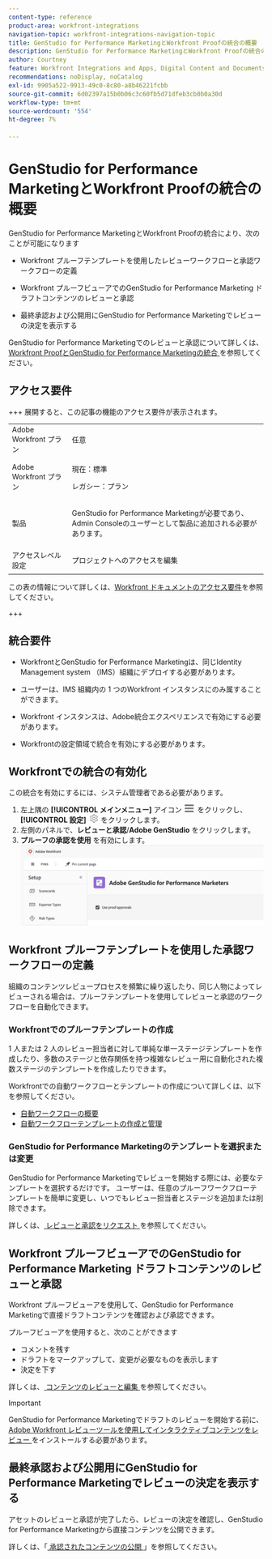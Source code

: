 ```yaml
---
content-type: reference
product-area: workfront-integrations
navigation-topic: workfront-integrations-navigation-topic
title: GenStudio for Performance MarketingとWorkfront Proofの統合の概要
description: GenStudio for Performance MarketingとWorkfront Proofの統合の概要
author: Courtney
feature: Workfront Integrations and Apps, Digital Content and Documents
recommendations: noDisplay, noCatalog
exl-id: 9905a522-9913-49c0-8c80-a8b46221fcbb
source-git-commit: 6d02397a15b0b06c3c60fb5d71dfeb3cb0b0a30d
workflow-type: tm+mt
source-wordcount: '554'
ht-degree: 7%

---
```


# GenStudio for Performance MarketingとWorkfront Proofの統合の概要

GenStudio for Performance MarketingとWorkfront Proofの統合により、次のことが可能になります

* Workfront プルーフテンプレートを使用したレビューワークフローと承認ワークフローの定義

* Workfront プルーフビューアでのGenStudio for Performance Marketing ドラフトコンテンツのレビューと承認

* 最終承認および公開用にGenStudio for Performance Marketingでレビューの決定を表示する

GenStudio for Performance Marketingでのレビューと承認について詳しくは、[Workfront ProofとGenStudio for Performance Marketingの統合 ](https://experienceleague.adobe.com/en/docs/genstudio-for-performance-marketing/user-guide/approve/proof-integration) を参照してください。


## アクセス要件

+++ 展開すると、この記事の機能のアクセス要件が表示されます。

<table style="table-layout:auto"> 
 <col> 
 <col> 
 <tbody> 
 <tr> 
   <td role="rowheader">Adobe Workfront プラン</td> 
   <td> 
   <p>任意</p> 
   </td> 
  </tr> 
  <tr> 
   <td role="rowheader">Adobe Workfront プラン</td> 
   <td> 
   <p>現在：標準 </p> 
   <p>レガシー：プラン </p></td> 
  </tr> 
  <tr> 
   <td role="rowheader">製品</td> 
   <td> 
   <p> GenStudio for Performance Marketingが必要であり、Admin Consoleのユーザーとして製品に追加される必要があります。 </p> </td> 
  </tr> 
  <tr> 
   <td role="rowheader">アクセスレベル設定</td> 
   <td> <p>プロジェクトへのアクセスを編集</p> </td> 
  </tr> 
 </tbody> 
</table>

この表の情報について詳しくは、[Workfront ドキュメントのアクセス要件](/help/quicksilver/administration-and-setup/add-users/access-levels-and-object-permissions/access-level-requirements-in-documentation.md)を参照してください。

+++


## 統合要件

* WorkfrontとGenStudio for Performance Marketingは、同じIdentity Management system （IMS）組織にデプロイする必要があります。

* ユーザーは、IMS 組織内の 1 つのWorkfront インスタンスにのみ属することができます。

* Workfront インスタンスは、Adobe統合エクスペリエンスで有効にする必要があります。

* Workfrontの設定領域で統合を有効にする必要があります。


## Workfrontでの統合の有効化

この統合を有効にするには、システム管理者である必要があります。

1. 左上隅の **[!UICONTROL メインメニュー]** アイコン ![ メインメニュー ](/help/_includes/assets/main-menu-icon-left-nav.png) をクリックし、**[!UICONTROL 設定]** ![ 設定アイコン ](/help/_includes/assets/gear-icon-setup.png) をクリックします。
1. 左側のパネルで、**レビューと承認**/**Adobe GenStudio** をクリックします。
1. **プルーフの承認を使用** を有効にします。
   ![GenStudio設定のプルーフを有効にする ](assets/enable-proofing-gs.png)

## Workfront プルーフテンプレートを使用した承認ワークフローの定義

組織のコンテンツレビュープロセスを頻繁に繰り返したり、同じ人物によってレビューされる場合は、プルーフテンプレートを使用してレビューと承認のワークフローを自動化できます。

### Workfrontでのプルーフテンプレートの作成

1 人または 2 人のレビュー担当者に対して単純な単一ステージテンプレートを作成したり、多数のステージと依存関係を持つ複雑なレビュー用に自動化された複数ステージのテンプレートを作成したりできます。

Workfrontでの自動ワークフローとテンプレートの作成について詳しくは、以下を参照してください。

* [自動ワークフローの概要](/help/quicksilver/review-and-approve-work/proofing/proofing-overview/automated-workflow.md)
* [自動ワークフローテンプレートの作成と管理](/help/quicksilver/administration-and-setup/manage-workfront/configure-proofing/create-manage-automated-workflow-templates.md)

### GenStudio for Performance Marketingのテンプレートを選択または変更

GenStudio for Performance Marketingでレビューを開始する際には、必要なテンプレートを選択するだけです。 ユーザーは、任意のプルーフワークフローテンプレートを簡単に変更し、いつでもレビュー担当者とステージを追加または削除できます。

詳しくは、[ レビューと承認をリクエスト ](https://experienceleague.adobe.com/en/docs/genstudio-for-performance-marketing/user-guide/approve/request-review) を参照してください。

## Workfront プルーフビューアでのGenStudio for Performance Marketing ドラフトコンテンツのレビューと承認

Workfront プルーフビューアを使用して、GenStudio for Performance Marketingで直接ドラフトコンテンツを確認および承認できます。

プルーフビューアを使用すると、次のことができます

* コメントを残す
* ドラフトをマークアップして、変更が必要なものを表示します
* 決定を下す

詳しくは、[ コンテンツのレビューと編集 ](https://experienceleague.adobe.com/en/docs/genstudio-for-performance-marketing/user-guide/approve/review-and-edit) を参照してください。


>[!IMPORTANT]
>
>GenStudio for Performance Marketingでドラフトのレビューを開始する前に、[Adobe Workfront レビューツールを使用してインタラクティブコンテンツをレビュー ](/help/quicksilver/review-and-approve-work/proofing/reviewing-proofs-within-workfront/review-a-proof/review-proof-in-web-viewer-extension.md) をインストールする必要があります。


## 最終承認および公開用にGenStudio for Performance Marketingでレビューの決定を表示する

アセットのレビューと承認が完了したら、レビューの決定を確認し、GenStudio for Performance Marketingから直接コンテンツを公開できます。

詳しくは、「[ 承認されたコンテンツの公開 ](https://experienceleague.adobe.com/en/docs/genstudio-for-performance-marketing/user-guide/approve/publish-content)」を参照してください。
